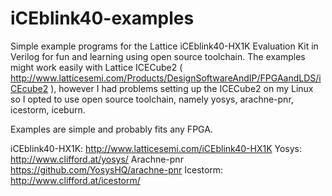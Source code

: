 # iCEblink40-examples
Simple example programs for the Lattice iCEblink40-HX1K Evaluation Kit in Verilog for fun and learning using open source toolchain. The examples might work easily with Lattice ICECube2 ( http://www.latticesemi.com/Products/DesignSoftwareAndIP/FPGAandLDS/iCEcube2 ), however I had problems setting up the ICECube2 on my Linux so I opted to use open source toolchain, namely yosys, arachne-pnr, icestorm, iceburn.

Examples are simple and probably fits any FPGA.

iCEblink40-HX1K: http://www.latticesemi.com/iCEblink40-HX1K
Yosys: http://www.clifford.at/yosys/
Arachne-pnr https://github.com/YosysHQ/arachne-pnr
Icestorm: http://www.clifford.at/icestorm/
